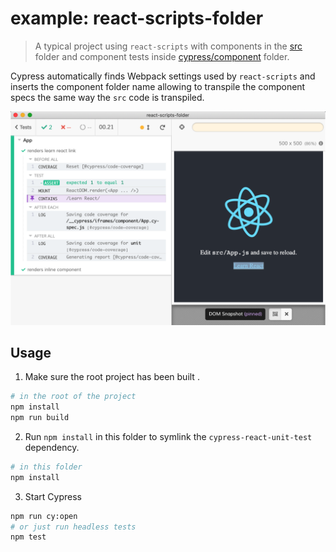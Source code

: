 # example: react-scripts-folder

> A typical project using `react-scripts` with components in the [src](src) folder and component tests inside [cypress/component](cypress/component) folder.

Cypress automatically finds Webpack settings used by `react-scripts` and inserts the component folder name allowing to transpile the component specs the same way the `src` code is transpiled.

![App test](images/app-test.png)

## Usage

1. Make sure the root project has been built .

```bash
# in the root of the project
npm install
npm run build
```

2. Run `npm install` in this folder to symlink the `cypress-react-unit-test` dependency.

```bash
# in this folder
npm install
```

3. Start Cypress

```bash
npm run cy:open
# or just run headless tests
npm test
```
